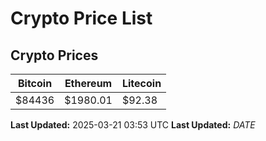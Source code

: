 # Crypto Price List

## Crypto Prices
| Bitcoin | Ethereum | Litecoin |
| ------- | -------- | -------- |
| $84436 | $1980.01 | $92.38 |
**Last Updated:** 2025-03-21 03:53 UTC
**Last Updated:** $DATE$
